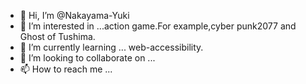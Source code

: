 - 👋 Hi, I’m @Nakayama-Yuki
- 👀 I’m interested in ...action game.For example,cyber punk2077 and Ghost of Tushima.
- 🌱 I’m currently learning ... web-accessibility.
- 💞️ I’m looking to collaborate on ...
- 📫 How to reach me ...

<!---
Nakayama-Yuki/Nakayama-Yuki is a ✨ special ✨ repository because its `README.md` (this file) appears on your GitHub profile.
You can click the Preview link to take a look at your changes.
--->
